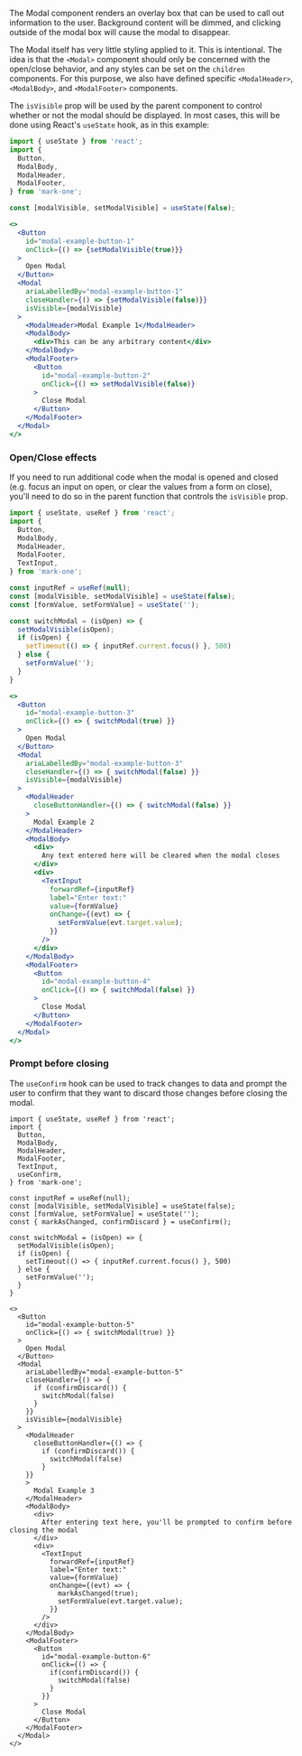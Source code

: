 The Modal component renders an overlay box that can be used to call out information to the user. Background content will be dimmed, and clicking outside of the modal box will cause the modal to disappear.

The Modal itself has very little styling applied to it. This is intentional. The idea is that the `<Modal>` component should only be concerned with the open/close behavior, and any styles can be set on the `children` components. For this purpose, we also have defined specific `<ModalHeader>`, `<ModalBody>`, and `<ModalFooter>` components.

The `isVisible` prop will be used by the parent component to control whether or not the modal should be displayed. In most cases, this will be done using React's `useState` hook, as in this example:

```jsx
import { useState } from 'react';
import { 
  Button,
  ModalBody,
  ModalHeader,
  ModalFooter,
} from 'mark-one';

const [modalVisible, setModalVisible] = useState(false);

<>
  <Button
    id="modal-example-button-1"
    onClick={() => {setModalVisible(true)}}
  >
    Open Modal
  </Button>
  <Modal
    ariaLabelledBy="modal-example-button-1"
    closeHandler={() => {setModalVisible(false)}}
    isVisible={modalVisible}
  >
    <ModalHeader>Modal Example 1</ModalHeader>
    <ModalBody>
      <div>This can be any arbitrary content</div>
    </ModalBody>
    <ModalFooter>
      <Button
        id="modal-example-button-2"
        onClick={() => setModalVisible(false)}
      >
        Close Modal
      </Button>
    </ModalFooter>
  </Modal>
</>
```

### Open/Close effects

If you need to run additional code when the modal is opened and closed (e.g. focus an input on open, or clear the values from a form on close), you'll need to do so in the parent function that controls the `isVisible` prop.

```jsx
import { useState, useRef } from 'react';
import {
  Button,
  ModalBody,
  ModalHeader,
  ModalFooter,
  TextInput,
} from 'mark-one';

const inputRef = useRef(null);
const [modalVisible, setModalVisible] = useState(false);
const [formValue, setFormValue] = useState('');

const switchModal = (isOpen) => {
  setModalVisible(isOpen);
  if (isOpen) {
    setTimeout(() => { inputRef.current.focus() }, 500)
  } else {
    setFormValue('');
  }
}

<>
  <Button
    id="modal-example-button-3"
    onClick={() => { switchModal(true) }}
  >
    Open Modal
  </Button>
  <Modal
    ariaLabelledBy="modal-example-button-3"
    closeHandler={() => { switchModal(false) }}
    isVisible={modalVisible}
  >
    <ModalHeader
      closeButtonHandler={() => { switchModal(false) }}
    >
      Modal Example 2
    </ModalHeader>
    <ModalBody>
      <div>
        Any text entered here will be cleared when the modal closes
      </div>
      <div>
        <TextInput
          forwardRef={inputRef}
          label="Enter text:"
          value={formValue}
          onChange={(evt) => {
            setFormValue(evt.target.value);
          }}
        />
      </div>
    </ModalBody>
    <ModalFooter>
      <Button
        id="modal-example-button-4"
        onClick={() => { switchModal(false) }}
      >
        Close Modal
      </Button>
    </ModalFooter>
  </Modal>
</>
```

### Prompt before closing

The `useConfirm` hook can be used to track changes to data and prompt the user to confirm that they want to discard those changes before closing the modal.

```tsx
import { useState, useRef } from 'react';
import {
  Button,
  ModalBody,
  ModalHeader,
  ModalFooter,
  TextInput,
  useConfirm,
} from 'mark-one';

const inputRef = useRef(null);
const [modalVisible, setModalVisible] = useState(false);
const [formValue, setFormValue] = useState('');
const { markAsChanged, confirmDiscard } = useConfirm();

const switchModal = (isOpen) => {
  setModalVisible(isOpen);
  if (isOpen) {
    setTimeout(() => { inputRef.current.focus() }, 500)
  } else {
    setFormValue('');
  }
}

<>
  <Button
    id="modal-example-button-5"
    onClick={() => { switchModal(true) }}
  >
    Open Modal
  </Button>
  <Modal
    ariaLabelledBy="modal-example-button-5"
    closeHandler={() => { 
      if (confirmDiscard()) {
        switchModal(false)
      }
    }}
    isVisible={modalVisible}
  >
    <ModalHeader
      closeButtonHandler={() => { 
        if (confirmDiscard()) {
          switchModal(false)
        }
    }}
    >
      Modal Example 3
    </ModalHeader>
    <ModalBody>
      <div>
        After entering text here, you'll be prompted to confirm before closing the modal
      </div>
      <div>
        <TextInput
          forwardRef={inputRef}
          label="Enter text:"
          value={formValue}
          onChange={(evt) => {
            markAsChanged(true);
            setFormValue(evt.target.value);
          }}
        />
      </div>
    </ModalBody>
    <ModalFooter>
      <Button
        id="modal-example-button-6"
        onClick={() => { 
          if(confirmDiscard()) {
            switchModal(false)
          }
        }}
      >
        Close Modal
      </Button>
    </ModalFooter>
  </Modal>
</>
```
